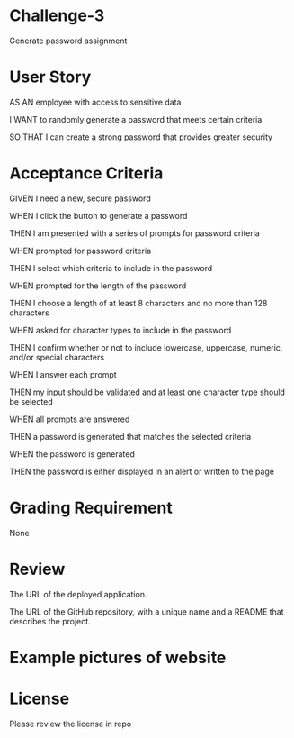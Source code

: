 # Challenge-3
Generate password assignment 

# User Story 
AS AN employee with access to sensitive data

I WANT to randomly generate a password that meets certain criteria

SO THAT I can create a strong password that provides greater security

# Acceptance Criteria 
GIVEN I need a new, secure password

WHEN I click the button to generate a password

THEN I am presented with a series of prompts for password criteria

WHEN prompted for password criteria

THEN I select which criteria to include in the password

WHEN prompted for the length of the password

THEN I choose a length of at least 8 characters and no more than 128 characters

WHEN asked for character types to include in the password

THEN I confirm whether or not to include lowercase, uppercase, numeric, and/or special characters

WHEN I answer each prompt

THEN my input should be validated and at least one character type should be selected

WHEN all prompts are answered

THEN a password is generated that matches the selected criteria

WHEN the password is generated

THEN the password is either displayed in an alert or written to the page

# Grading Requirement 

None

# Review

The URL of the deployed application.

The URL of the GitHub repository, with a unique name and a README that describes the project.


# Example pictures of website


# License

Please review the license in repo
